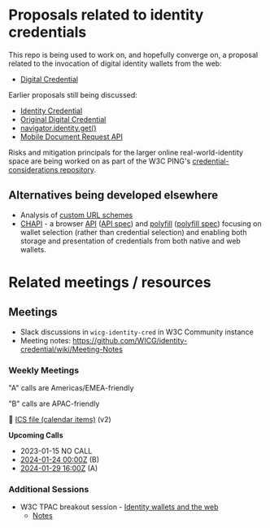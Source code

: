 # Proposals related to identity credentials

This repo is being used to work on, and hopefully converge on, a proposal
related to the invocation of digital identity wallets from the web:
* [Digital Credential](digital-credentials-2-proposal.md)

Earlier proposals still being discussed:
* [Identity Credential](identity-credential-proposal.md)
* [Original Digital Credential](digital-credential-proposal.md)
* [navigator.identity.get()](navigator-identity-proposal.md)
* [Mobile Document Request API](mobile-document-request-api-proposal.md)

Risks and mitigation principals for the larger online real-world-identity space are being worked on as part of the W3C PING's [credential-considerations repository](https://github.com/w3cping/credential-considerations).

## Alternatives being developed elsewhere

* Analysis of [custom URL schemes](custom-schemes.md)
* [CHAPI](https://chapi.io/) - a browser [API](https://dbpedia.org/resource/API) ([API spec](https://w3c-ccg.github.io/credential-handler-api/)) and [polyfill](https://dbpedia.org/resource/Polyfill_(programming)) ([polyfill spec](https://github.com/credential-handler/credential-handler-polyfill)) focusing on wallet selection (rather than credential selection) and enabling both storage and presentation of credentials from both native and web wallets.

# Related meetings / resources

## Meetings

* Slack discussions in `wicg-identity-cred` in W3C Community instance
* Meeting notes: https://github.com/WICG/identity-credential/wiki/Meeting-Notes

### Weekly Meetings

"A" calls are Americas/EMEA-friendly

"B" calls are APAC-friendly

📆 [ICS file (calendar items)](https://drive.google.com/file/d/1u8QK2-9gCo_qKify7VKeHDntU85Rc7Xx/view?usp=sharing) (v2)

**Upcoming Calls**
- 2023-01-15 NO CALL
- [2024-01-24 00:00Z](https://www.timeanddate.com/worldclock/converter.html?iso=20240124T000000&p1=tz_z) (B)
- [2024-01-29 16:00Z](https://www.timeanddate.com/worldclock/converter.html?iso=20240129T160000&p1=tz_z) (A)


### Additional Sessions
* W3C TPAC breakout session - [Identity wallets and the web](https://www.w3.org/events/meetings/43317b7e-b0cd-4684-a03d-fdd06d742f43/)
  * [Notes](https://docs.google.com/document/d/1sW74RUVamz8g6-23IHvMOgHMg-ZvIz5lcsajBvZxtes/edit)
